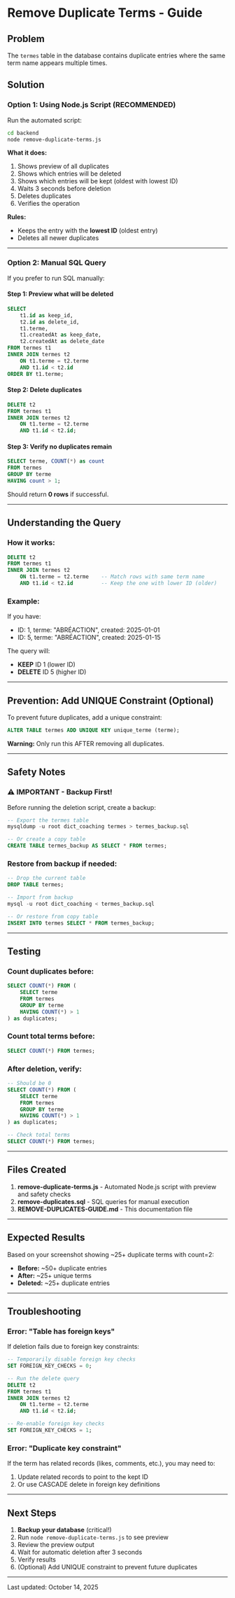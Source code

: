 # Remove Duplicate Terms - Guide

## Problem
The `termes` table in the database contains duplicate entries where the same term name appears multiple times.

## Solution

### Option 1: Using Node.js Script (RECOMMENDED)

Run the automated script:

```bash
cd backend
node remove-duplicate-terms.js
```

**What it does:**
1. Shows preview of all duplicates
2. Shows which entries will be deleted
3. Shows which entries will be kept (oldest with lowest ID)
4. Waits 3 seconds before deletion
5. Deletes duplicates
6. Verifies the operation

**Rules:**
- Keeps the entry with the **lowest ID** (oldest entry)
- Deletes all newer duplicates

---

### Option 2: Manual SQL Query

If you prefer to run SQL manually:

#### Step 1: Preview what will be deleted
```sql
SELECT 
    t1.id as keep_id,
    t2.id as delete_id,
    t1.terme,
    t1.createdAt as keep_date,
    t2.createdAt as delete_date
FROM termes t1
INNER JOIN termes t2 
    ON t1.terme = t2.terme 
    AND t1.id < t2.id
ORDER BY t1.terme;
```

#### Step 2: Delete duplicates
```sql
DELETE t2 
FROM termes t1
INNER JOIN termes t2 
    ON t1.terme = t2.terme 
    AND t1.id < t2.id;
```

#### Step 3: Verify no duplicates remain
```sql
SELECT terme, COUNT(*) as count 
FROM termes 
GROUP BY terme 
HAVING count > 1;
```
Should return **0 rows** if successful.

---

## Understanding the Query

### How it works:
```sql
DELETE t2 
FROM termes t1
INNER JOIN termes t2 
    ON t1.terme = t2.terme    -- Match rows with same term name
    AND t1.id < t2.id         -- Keep the one with lower ID (older)
```

### Example:
If you have:
- ID: 1, terme: "ABRÉACTION", created: 2025-01-01
- ID: 5, terme: "ABRÉACTION", created: 2025-01-15

The query will:
- **KEEP** ID 1 (lower ID)
- **DELETE** ID 5 (higher ID)

---

## Prevention: Add UNIQUE Constraint (Optional)

To prevent future duplicates, add a unique constraint:

```sql
ALTER TABLE termes ADD UNIQUE KEY unique_terme (terme);
```

**Warning:** Only run this AFTER removing all duplicates.

---

## Safety Notes

### ⚠️ IMPORTANT - Backup First!

Before running the deletion script, create a backup:

```sql
-- Export the termes table
mysqldump -u root dict_coaching termes > termes_backup.sql

-- Or create a copy table
CREATE TABLE termes_backup AS SELECT * FROM termes;
```

### Restore from backup if needed:
```sql
-- Drop the current table
DROP TABLE termes;

-- Import from backup
mysql -u root dict_coaching < termes_backup.sql

-- Or restore from copy table
INSERT INTO termes SELECT * FROM termes_backup;
```

---

## Testing

### Count duplicates before:
```sql
SELECT COUNT(*) FROM (
    SELECT terme 
    FROM termes 
    GROUP BY terme 
    HAVING COUNT(*) > 1
) as duplicates;
```

### Count total terms before:
```sql
SELECT COUNT(*) FROM termes;
```

### After deletion, verify:
```sql
-- Should be 0
SELECT COUNT(*) FROM (
    SELECT terme 
    FROM termes 
    GROUP BY terme 
    HAVING COUNT(*) > 1
) as duplicates;

-- Check total terms
SELECT COUNT(*) FROM termes;
```

---

## Files Created

1. **remove-duplicate-terms.js** - Automated Node.js script with preview and safety checks
2. **remove-duplicates.sql** - SQL queries for manual execution
3. **REMOVE-DUPLICATES-GUIDE.md** - This documentation file

---

## Expected Results

Based on your screenshot showing ~25+ duplicate terms with count=2:
- **Before:** ~50+ duplicate entries
- **After:** ~25+ unique terms
- **Deleted:** ~25+ duplicate entries

---

## Troubleshooting

### Error: "Table has foreign keys"
If deletion fails due to foreign key constraints:

```sql
-- Temporarily disable foreign key checks
SET FOREIGN_KEY_CHECKS = 0;

-- Run the delete query
DELETE t2 
FROM termes t1
INNER JOIN termes t2 
    ON t1.terme = t2.terme 
    AND t1.id < t2.id;

-- Re-enable foreign key checks
SET FOREIGN_KEY_CHECKS = 1;
```

### Error: "Duplicate key constraint"
If the term has related records (likes, comments, etc.), you may need to:
1. Update related records to point to the kept ID
2. Or use CASCADE delete in foreign key definitions

---

## Next Steps

1. **Backup your database** (critical!)
2. Run `node remove-duplicate-terms.js` to see preview
3. Review the preview output
4. Wait for automatic deletion after 3 seconds
5. Verify results
6. (Optional) Add UNIQUE constraint to prevent future duplicates

---

Last updated: October 14, 2025

